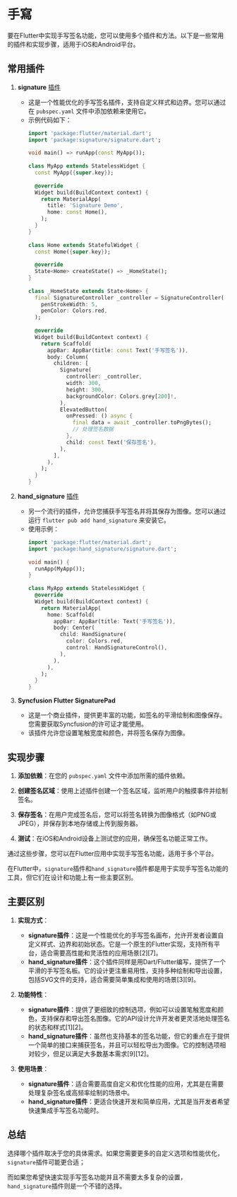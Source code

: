 # 手寫

要在Flutter中实现手写签名功能，您可以使用多个插件和方法。以下是一些常用的插件和实现步骤，适用于iOS和Android平台。

## **常用插件**

1. **signature** [插件](https://pub.dev/packages/signature)
    - 这是一个性能优化的手写签名插件，支持自定义样式和边界。您可以通过在 `pubspec.yaml` 文件中添加依赖来使用它。
    - 示例代码如下：
      ```dart
      import 'package:flutter/material.dart';
      import 'package:signature/signature.dart';
 
      void main() => runApp(const MyApp());
 
      class MyApp extends StatelessWidget {
        const MyApp({super.key});
 
        @override
        Widget build(BuildContext context) {
          return MaterialApp(
            title: 'Signature Demo',
            home: const Home(),
          );
        }
      }
 
      class Home extends StatefulWidget {
        const Home({super.key});
 
        @override
        State<Home> createState() => _HomeState();
      }
 
      class _HomeState extends State<Home> {
        final SignatureController _controller = SignatureController(
          penStrokeWidth: 5,
          penColor: Colors.red,
        );
 
        @override
        Widget build(BuildContext context) {
          return Scaffold(
            appBar: AppBar(title: const Text('手写签名')),
            body: Column(
              children: [
                Signature(
                  controller: _controller,
                  width: 300,
                  height: 300,
                  backgroundColor: Colors.grey[200]!,
                ),
                ElevatedButton(
                  onPressed: () async {
                    final data = await _controller.toPngBytes();
                    // 处理签名数据
                  },
                  child: const Text('保存签名'),
                ),
              ],
            ),
          );
        }
      }
      ```

2. **hand_signature** [插件](https://pub.dev/packages/hand_signature)
    - 另一个流行的插件，允许您捕获手写签名并将其保存为图像。您可以通过运行 `flutter pub add hand_signature` 来安装它。
    - 使用示例：
      ```dart
      import 'package:flutter/material.dart';
      import 'package:hand_signature/signature.dart';
 
      void main() {
        runApp(MyApp());
      }
 
      class MyApp extends StatelessWidget {
        @override
        Widget build(BuildContext context) {
          return MaterialApp(
            home: Scaffold(
              appBar: AppBar(title: Text('手写签名')),
              body: Center(
                child: HandSignature(
                  color: Colors.red,
                  control: HandSignatureControl(),
                ),
              ),
            ),
          );
        }
      }
      ```

3. **Syncfusion Flutter SignaturePad**
    - 这是一个商业插件，提供更丰富的功能，如签名的平滑绘制和图像保存。您需要获取Syncfusion的许可证才能使用。
    - 该插件允许您设置笔触宽度和颜色，并将签名保存为图像。

## **实现步骤**

1. **添加依赖**：在您的 `pubspec.yaml` 文件中添加所需的插件依赖。

2. **创建签名区域**：使用上述插件创建一个签名区域，监听用户的触摸事件并绘制签名。

3. **保存签名**：在用户完成签名后，您可以将签名转换为图像格式（如PNG或JPEG），并保存到本地存储或上传到服务器。

4. **测试**：在iOS和Android设备上测试您的应用，确保签名功能正常工作。

通过这些步骤，您可以在Flutter应用中实现手写签名功能，适用于多个平台。

在Flutter中，`signature`插件和`hand_signature`插件都是用于实现手写签名功能的工具，但它们在设计和功能上有一些主要区别。

## **主要区别**

1. **实现方式**：
    - **signature插件**：这是一个性能优化的手写签名画布，允许开发者设置自定义样式、边界和初始状态。它是一个原生的Flutter实现，支持所有平台，适合需要高性能和灵活性的应用场景[2][7]。
    - **hand_signature插件**：这个插件同样是用Dart/Flutter编写，提供了一个平滑的手写签名板。它的设计更注重易用性，支持多种绘制和导出设置，包括SVG文件的支持，适合需要简单集成和使用的场景[3][9]。

2. **功能特性**：
    - **signature插件**：提供了更细致的控制选项，例如可以设置笔触宽度和颜色，支持保存和导出签名图像。它的API设计允许开发者更灵活地处理签名的状态和样式[1][2]。
    - **hand_signature插件**：虽然也支持基本的签名功能，但它的重点在于提供一个简单的接口来捕获签名，并且可以轻松导出为图像。它的控制选项相对较少，但足以满足大多数基本需求[9][12]。

3. **使用场景**：
    - **signature插件**：适合需要高度自定义和优化性能的应用，尤其是在需要处理复杂签名或高频率绘制的场景中。
    - **hand_signature插件**：更适合快速开发和简单应用，尤其是当开发者希望快速集成手写签名功能时。

## **总结**

选择哪个插件取决于您的具体需求。如果您需要更多的自定义选项和性能优化，`signature`插件可能更合适；

而如果您希望快速实现手写签名功能并且不需要太多复杂的设置，`hand_signature`插件则是一个不错的选择。